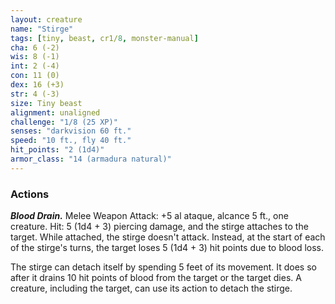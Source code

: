 ```yaml
---
layout: creature
name: "Stirge"
tags: [tiny, beast, cr1/8, monster-manual]
cha: 6 (-2)
wis: 8 (-1)
int: 2 (-4)
con: 11 (0)
dex: 16 (+3)
str: 4 (-3)
size: Tiny beast
alignment: unaligned
challenge: "1/8 (25 XP)"
senses: "darkvision 60 ft."
speed: "10 ft., fly 40 ft."
hit_points: "2 (1d4)"
armor_class: "14 (armadura natural)"
---
```


### Actions

***Blood Drain.*** Melee Weapon Attack: +5 al ataque, alcance 5 ft., one creature. Hit: 5 (1d4 + 3) piercing damage, and the stirge attaches to the target. While attached, the stirge doesn't attack. Instead, at the start of each of the stirge's turns, the target loses 5 (1d4 + 3) hit points due to blood loss.

The stirge can detach itself by spending 5 feet of its movement. It does so after it drains 10 hit points of blood from the target or the target dies. A creature, including the target, can use its action to detach the stirge.